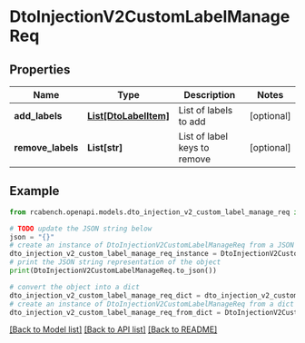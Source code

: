 # DtoInjectionV2CustomLabelManageReq


## Properties

Name | Type | Description | Notes
------------ | ------------- | ------------- | -------------
**add_labels** | [**List[DtoLabelItem]**](DtoLabelItem.md) | List of labels to add | [optional] 
**remove_labels** | **List[str]** | List of label keys to remove | [optional] 

## Example

```python
from rcabench.openapi.models.dto_injection_v2_custom_label_manage_req import DtoInjectionV2CustomLabelManageReq

# TODO update the JSON string below
json = "{}"
# create an instance of DtoInjectionV2CustomLabelManageReq from a JSON string
dto_injection_v2_custom_label_manage_req_instance = DtoInjectionV2CustomLabelManageReq.from_json(json)
# print the JSON string representation of the object
print(DtoInjectionV2CustomLabelManageReq.to_json())

# convert the object into a dict
dto_injection_v2_custom_label_manage_req_dict = dto_injection_v2_custom_label_manage_req_instance.to_dict()
# create an instance of DtoInjectionV2CustomLabelManageReq from a dict
dto_injection_v2_custom_label_manage_req_from_dict = DtoInjectionV2CustomLabelManageReq.from_dict(dto_injection_v2_custom_label_manage_req_dict)
```
[[Back to Model list]](../README.md#documentation-for-models) [[Back to API list]](../README.md#documentation-for-api-endpoints) [[Back to README]](../README.md)


